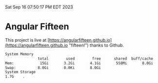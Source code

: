 Sat Sep 16 07:50:17 PM EDT 2023

# Angular Fifteen


This project is live at [https://angularfifteen.github.io](https://angularfifteen.github.io "fifteen!") thanks to Github.

```bash
System Memory
               total        used        free      shared  buff/cache   available
Mem:            15Gi       3.2Gi       4.1Gi       558Mi       8.0Gi        11Gi
Swap:          8.0Gi       0.0Ki       8.0Gi
System Storage
1.7G	.
```
```bash
